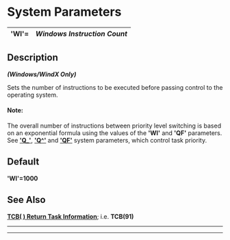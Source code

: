 # System Parameters

**'WI'=** |  **_Windows Instruction Count_**  
---|---  
  
##  Description

**_(Windows/WindX Only)_**

Sets the number of instructions to be executed before passing control to the operating system.

#### **Note:**  
The overall number of instructions between priority level switching is based on an exponential formula using the values of the **'WI'** and **'QF'** parameters. See **['Q_'](q_.md)**, **['Q^'](q%5e.md)** and **['QF'](qf.md)** system parameters, which control task priority.

##  Default

**'WI'=1000**

##  See Also

**[TCB( ) Return Task Information](../functions/tcb.md)**; i.e. **TCB(91)**

****

****
